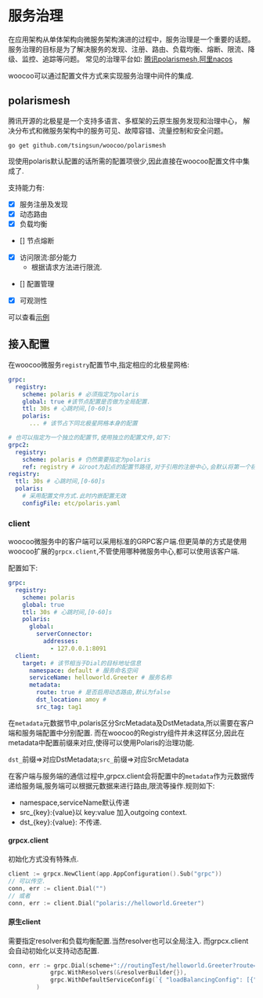 # 服务治理

在应用架构从单体架构向微服务架构演进的过程中，服务治理是一个重要的话题。服务治理的目标是为了解决服务的发现、注册、路由、负载均衡、熔断、限流、降级、监控、追踪等问题。
常见的治理平台如: [腾讯polarismesh](https://polarismesh.cn),[阿里nacos](https://nacos.io/zh-cn/)

woocoo可以通过配置文件方式来实现服务治理中间件的集成.

## polarismesh

腾讯开源的北极星是一个支持多语言、多框架的云原生服务发现和治理中心， 解决分布式和微服务架构中的服务可见、故障容错、流量控制和安全问题。

```
go get github.com/tsingsun/woocoo/polarismesh
```  
现使用polaris默认配置的话所需的配置项很少,因此直接在woocoo配置文件中集成了.

支持能力有:

- [x] 服务注册及发现
- [x] 动态路由
- [x] 负载均衡
- [] 节点熔断
- [x] 访问限流:部分能力
    - 根据请求方法进行限流.
- [] 配置管理
- [x] 可观测性

可以查看[示例](https://github.com/tsingsun/woocoo-example/tree/main/grpc/polaris)

## 接入配置

在woocoo微服务`registry`配置节中,指定相应的北极星网格:

```yaml
grpc:
  registry:
    scheme: polaris # 必须指定为polaris
    global: true #该节点配置是否做为全局配置.
    ttl: 30s # 心跳时间,[0-60]s
    polaris:
      ... # 该节占下同北极星网格本身的配置  

# 也可以指定为一个独立的配置节,使用独立的配置文件,如下:
grpc2:
  registry:
    scheme: polaris # 仍然需要指定为polaris
    ref: registry # 以root为起点的配置节路径,对于引用的注册中心,会默认将第一个初始化全局配置.
registry:
  ttl: 30s # 心跳时间,[0-60]s
  polaris:
    # 采用配置文件方式.此时内嵌配置无效
    configFile: etc/polaris.yaml  
```

### client

woocoo微服务中的客户端可以采用标准的GRPC客户端.但更简单的方式是使用woocoo扩展的`grpcx.client`,不管使用哪种微服务中心,都可以使用该客户端.

配置如下:

```yaml
grpc:
  registry:
    scheme: polaris
    global: true
    ttl: 30s # 心跳时间,[0-60]s
    polaris:
      global:
        serverConnector:
          addresses:
            - 127.0.0.1:8091
  client:
    target: # 该节相当于Dial的目标地址信息
      namespace: default # 服务命名空间
      serviceName: helloworld.Greeter # 服务名称
      metadata:        
        route: true # 是否启用动态路由,默认为false
        dst_location: amoy #
        src_tag: tag1        
```

在`metadata`元数据节中,polaris区分SrcMetadata及DstMetadata,所以需要在客户端和服务端配置中分别配置.
而在woocoo的Registry组件并未这样区分,因此在metadata中配置前缀来对应,使得可以使用Polaris的治理功能.

`dst_`前缀=>对应DstMetadata;`src_`前缀=>对应SrcMetadata

在客户端与服务端的通信过程中,grpcx.client会将配置中的`metadata`作为元数据传递给服务端,服务端可以根据元数据来进行路由,限流等操作.规则如下:

- namespace,serviceName默认传递
- src_{key}:{value}以 key:value 加入outgoing context.
- dst_{key}:{value}: 不传递.

#### grpcx.client

初始化方式没有特殊点.

```go
client := grpcx.NewClient(app.AppConfiguration().Sub("grpc"))
// 可以传空.
conn, err := client.Dial("")
// 或者
conn, err := client.Dial("polaris://helloworld.Greeter")
```

#### 原生client

需要指定resolver和负载均衡配置.当然resolver也可以全局注入. 而grpcx.client会自动初始化以支持动态配置.

```go
conn, err := grpc.Dial(scheme+"://routingTest/helloworld.Greeter?route=true",		
			grpc.WithResolvers(&resolverBuilder{}),
			grpc.WithDefaultServiceConfig(`{ "loadBalancingConfig": [{"polaris": {}}] }`),
		)

```